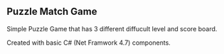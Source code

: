 ## Puzzle Match Game

Simple Puzzle Game that has 3 different diffucult level and score board.

Created with basic C# (Net Framwork 4.7) components.
